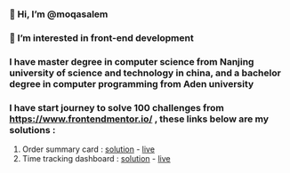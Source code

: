 ### 👋 Hi, I’m @moqasalem 
### 👀 I’m interested in  front-end development  
### I have master degree in computer science from Nanjing university of science and technology in china, and a bachelor degree in computer programming from Aden university 

### I have start journey to solve 100 challenges from https://www.frontendmentor.io/ , these links below are my solutions :

1. Order summary card : [solution](https://github.com/moqasalem/order-summary) -  [live](https://moqasalem.github.io/order-summary/)
2. Time tracking dashboard :  [solution](https://github.com/moqasalem/time-tracking-dashboard-main) - [live](https://moqasalem.github.io/time-tracking-dashboard-main/)
<!---
moqasalem/moqasalem is a ✨ special ✨ repository because its `README.md` (this file) appears on your GitHub profile.
You can click the Preview link to take a look at your changes.
--->
